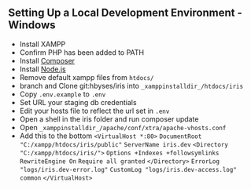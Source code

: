 ## Setting Up a Local Development Environment - Windows ##

 - Install XAMPP
 - Confirm PHP has been added to PATH
 - Install [Composer](https://getcomposer.org/)
 - Install [Node.js](https://nodejs.org/)
 - Remove default xampp files from `htdocs/`
 - branch and Clone git:hbyses/iris into `_xamppinstalldir_/htdocs/iris`
 - Copy `.env.example` to `.env`
 - Set URL your staging db credentials
 - Edit your hosts file to reflect the url set in `.env`
 - Open a shell in the iris folder and run composer update
 - Open `_xamppinstalldir_/apache/conf/xtra/apache-vhosts.conf`
 - Add this to the bottom
 `<VirtualHost *:80>`
    `DocumentRoot "C:/xampp/htdocs/iris/public"`
    `ServerName iris.dev`
    `<Directory "C:/xampp/htdocs/iris/">`
        `Options +Indexes +followsymlinks`
        `RewriteEngine On`
        `Require all granted`
    `</Directory>`
    `ErrorLog "logs/iris.dev-error.log"`
    `CustomLog "logs/iris.dev-access.log" common`
`</VirtualHost>`